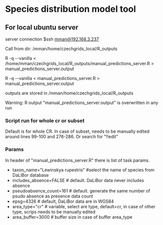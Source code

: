 # Species distribution model tool
## For local ubuntu server
server connection
$ssh mman@192.168.3.237

Call from dir: /mman/home/czechgrids_local/R_outputs 

R -q --vanilla < /home/mman/czechgrids_local/R_outputs/manual_predictions_server.R > manual_predictions_server.output

R -q --vanilla < manual_predictions_server.R > manual_predictions_server.output

outputs are stored in /mman/home/czechgrids_local/R_outputs 

Warning: 
R output "manual_predictions_server.output" is overwritten in any run

### Script run for whole cr or subset
Default is for whole CR. In case of subset, needs to be manually edited around lines 99-100 and 276-286. Or search for "!!edit"

### Params
In header of "manual_predictions_server.R" there is list of task params. 

* taxon_name="Lewinskya rupestris" #select the name of species from DaLiBor database
* includes_absence=FALSE # default. DaLiBor data never includes absence
* pseudoabsence_count=161 # default. generate the same number of psudo absence as presence data count
* epsg=4326 # default, DaLiBor data are in WGS84
* area_type="cr" # variable, select are type, default=cr, in case of other type, scrips needs to be manually edited
* area_buffer=3000 # buffer size in case of buffer area_type
